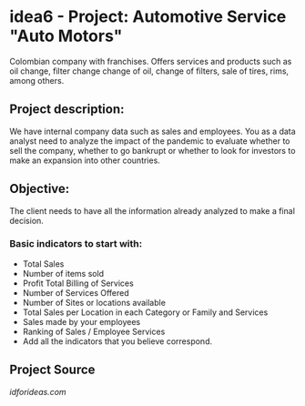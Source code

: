 # idea6 - Project: Automotive Service "Auto Motors"

Colombian company with franchises. Offers services and products such as oil change, filter change change of oil, change of filters, sale of tires, rims, among others.


## Project description:
We have internal company data such as sales and employees.
You as a data analyst need to analyze the impact of the pandemic to evaluate whether to sell the company, whether to go bankrupt or whether to look for investors to make an expansion into other countries.

## Objective:
The client needs to have all the information already analyzed to make a final decision.

### Basic indicators to start with:
- Total Sales 
- Number of items sold 
- Profit Total Billing of Services 
- Number of Services Offered 
- Number of Sites or locations available 
- Total Sales per Location in each Category or Family and Services 
- Sales made by your employees 
- Ranking of Sales / Employee Services
- Add all the indicators that you believe correspond.

## Project Source

*idforideas.com*


